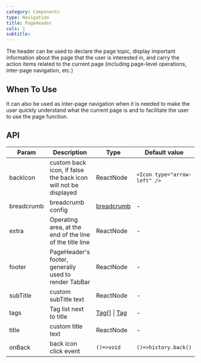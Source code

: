```yaml
---
category: Components
type: Navigation
title: PageHeader
cols: 1
subtitle:
---
```


The header can be used to declare the page topic, display important information about the page that the user is interested in, and carry the action items related to the current page (including page-level operations, inter-page navigation, etc.)

## When To Use

It can also be used as inter-page navigation when it is needed to make the user quickly understand what the current page is and to facilitate the user to use the page function.

## API

| Param | Description | Type | Default value |
| --- | --- | --- | --- |
| backIcon | custom back icon, if false the back icon will not be displayed | ReactNode | `<Icon type="arrow-left" />` |
| breadcrumb | breadcrumb config | [breadcrumb](https://ant.design/components/breadcrumb-cn/) | - |
| extra | Operating area, at the end of the line of the title line | ReactNode | - |
| footer | PageHeader's footer, generally used to render TabBar | ReactNode | - |
| subTitle | custom subTitle text | ReactNode | - |
| tags | Tag list next to title | [Tag](https://ant.design/components/tag-cn/)\[] \| [Tag](https://ant.design/components/tag-cn/) | - |
| title | custom title text | ReactNode | - |
| onBack | back icon click event | `()=>void` | `()=>history.back()` |
